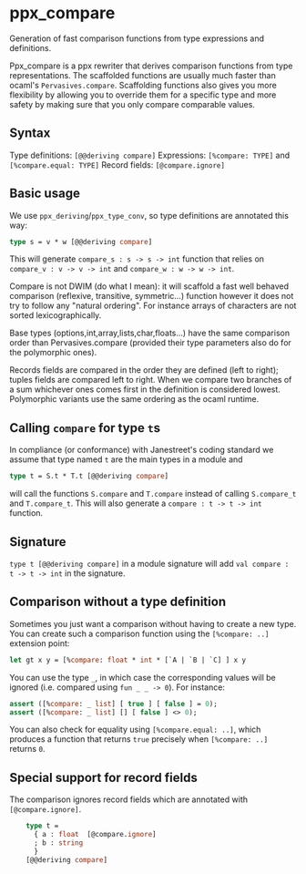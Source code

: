 ppx_compare
===========

Generation of fast comparison functions from type expressions and definitions.

Ppx_compare is a ppx rewriter that derives comparison functions from type
representations. The scaffolded functions are usually much faster than ocaml's
`Pervasives.compare`. Scaffolding functions also gives you more flexibility by allowing
you to override them for a specific type and more safety by making sure that you only
compare comparable values.

Syntax
-------

Type definitions: `[@@deriving compare]`
Expressions: `[%compare: TYPE]` and `[%compare.equal: TYPE]`
Record fields: `[@compare.ignore]`

Basic usage
-----

We use `ppx_deriving`/`ppx_type_conv`, so type definitions are annotated this way:

```ocaml
type s = v * w [@@deriving compare]
```

This will generate `compare_s : s -> s -> int` function that relies on
`compare_v : v -> v -> int` and `compare_w : w -> w -> int`.

Compare is not DWIM (do what I mean): it will scaffold a fast well behaved comparison
(reflexive, transitive, symmetric...) function however it does not try to follow any
"natural ordering". For instance arrays of characters are not sorted lexicographically.

Base types (options,int,array,lists,char,floats...) have the same comparison order than
Pervasives.compare (provided their type parameters also do for the polymorphic ones).

Records fields are compared in the order they are defined (left to right); tuples fields
are compared left to right. When we compare two branches of a sum whichever ones comes
first in the definition is considered lowest. Polymorphic variants use the same ordering
as the ocaml runtime.


Calling `compare` for type `t`s
-------------------------------

In compliance (or conformance) with Janestreet's coding standard we assume that
type named `t` are the main types in a module and

```ocaml
type t = S.t * T.t [@@deriving compare]
```

will call the functions `S.compare` and `T.compare` instead of calling `S.compare_t` and
`T.compare_t`. This will also generate a `compare : t -> t -> int` function.


Signature
---------

`type t [@@deriving compare]` in a module signature will add `val compare : t -> t -> int`
in the signature.


Comparison without a type definition
------------------------------------

Sometimes you just want a comparison without having to create a new type. You can create
such a comparison function using the `[%compare: ..]` extension point:

```ocaml
let gt x y = [%compare: float * int * [`A | `B | `C] ] x y
```

You can use the type `_`, in which case the corresponding values will be
ignored (i.e. compared using `fun _ _ -> 0`). For instance:

```ocaml
assert ([%compare: _ list] [ true ] [ false ] = 0);
assert ([%compare: _ list] [] [ false ] <> 0);
```

You can also check for equality using `[%compare.equal: ..]`, which produces a function
that returns `true` precisely when `[%compare: ..]` returns `0`.

Special support for record fields
----------------------

The comparison ignores record fields which are annotated with `[@compare.ignore]`.

```ocaml
    type t =
      { a : float  [@compare.ignore]
      ; b : string
      }
    [@@deriving compare]
```
